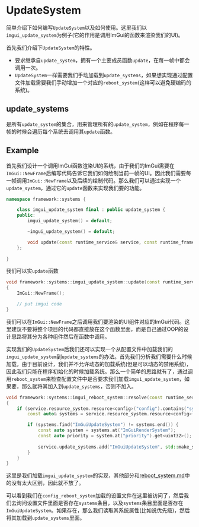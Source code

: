 # UpdateSystem

简单介绍下如何编写`UpdateSystem`以及如何使用。这里我们以`imgui_update_system`为例子(它的作用是调用ImGui的函数来渲染我们的UI)。

首先我们介绍下`UpdateSystem`的特性。

- 要求继承自`update_system`，拥有一个主要成员函数`update`，在每一帧中都会调用一次。
- `UpdateSystem`一样需要我们手动加载到`update_systems`，如果想实现通过配置文件加载需要我们手动增加一个对应的`reboot_system`(这样可以避免硬编码的系统)。

## update_systems

是所有`update_system`的集合，用来管理所有的`update_system`，例如在程序每一帧的时候会遍历每个系统去调用其`update`函数。

## Example

首先我们设计一个调用ImGui函数渲染UI的系统，由于我们的ImGui需要在`ImGui::NewFrame`后编写代码告诉它我们如何绘制当前一帧的UI。因此我们需要每一帧调用`ImGui::NewFrame`以及后续的绘制代码。那么我们可以通过实现一个`update_system`，通过它的`update`函数来实现我们要的功能。

```C++
namespace framework::systems {

	class imgui_update_system final : public update_system {
	public:
		imgui_update_system() = default;

		~imgui_update_system() = default;

		void update(const runtime_service& service, const runtime_frame& frame) override;
	};
	
}
```

我们可以实`update`函数

```C++
void framework::systems::imgui_update_system::update(const runtime_service& service, const runtime_frame& frame)
{
    ImGui::NewFrame();

    // put imgui code
}

```

我们可以在`ImGui::NewFrame`之后调用我们要渲染的UI组件对应的ImGui代码。这里建议不要将整个项目的代码都直接放在这个函数里面，而是自己通过OOP的设计思路将其分为各种组件然后在函数中调用。

实现我们的`UpdateSystem`后我们还可以实现一个从配置文件中加载我们的`imgui_update_system`到`update_systems`的办法。首先我们分析我们需要什么时候加载，由于目前设计，我们并不允许动态的加载系统(但是可以动态的禁用系统)，因此我们只能在程序初始化的时候加载系统。那么一个简单的思路就有了，通过调用`reboot_system`来检查配置文件中是否要求我们加载`imgui_update_system`，如果要，那么就将其加入到`update_systems`，否则不加入。

```C++
void framework::systems::imgui_reboot_system::resolve(const runtime_service& service)
{
	if (service.resource_system.resource<config>("config").contains("systems")) {
		const auto& systems = service.resource_system.resource<config>("config")["systems"];

		if (systems.find("ImGuiUpdateSystem") != systems.end()) {
			const auto system = systems.at("ImGuiRenderSystem");
			const auto priority = system.at("priority").get<uint32>();
			
			service.update_systems.add("ImGuiUpdateSystem", std::make_shared<imgui_update_system>(), priority);
		}
	}
}
```

这里是我们加载`imgui_update_system`的实现，其他部分和[reboot_system.md](./reboot_system.md)中的没有太大区别，因此就不放了。

可以看到我们在`config_reboot_system`加载的设置文件在这里被访问了，然后我们去询问设置文件里面是否存在`systems`条目，以及`systems`条目里面是否存在`ImGuiUpdateSystem`。如果存在，那么我们读取其系统属性(比如说优先级)，然后将其加载到`update_systems`里面。